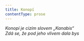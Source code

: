 ```yaml
---
title: Konopí
contentType: prose
---
```


<section>

_Konopí je cizím slovem „Kanabis“  
Zdá se, že pod jeho vlivem dala bys_

</section>
